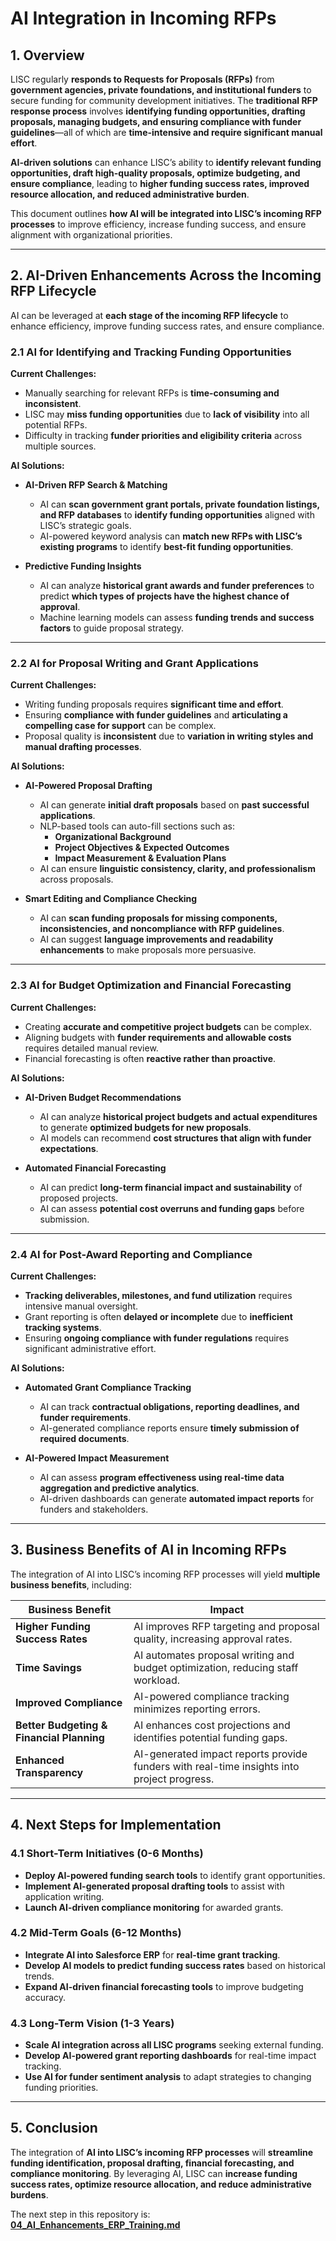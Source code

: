 # **AI Integration in Incoming RFPs**

## **1. Overview**
LISC regularly **responds to Requests for Proposals (RFPs)** from **government agencies, private foundations, and institutional funders** to secure funding for community development initiatives. The **traditional RFP response process** involves **identifying funding opportunities, drafting proposals, managing budgets, and ensuring compliance with funder guidelines**—all of which are **time-intensive and require significant manual effort**.

**AI-driven solutions** can enhance LISC’s ability to **identify relevant funding opportunities, draft high-quality proposals, optimize budgeting, and ensure compliance**, leading to **higher funding success rates, improved resource allocation, and reduced administrative burden**.

This document outlines **how AI will be integrated into LISC’s incoming RFP processes** to improve efficiency, increase funding success, and ensure alignment with organizational priorities.

---

## **2. AI-Driven Enhancements Across the Incoming RFP Lifecycle**
AI can be leveraged at **each stage of the incoming RFP lifecycle** to enhance efficiency, improve funding success rates, and ensure compliance.

### **2.1 AI for Identifying and Tracking Funding Opportunities**
**Current Challenges:**
- Manually searching for relevant RFPs is **time-consuming and inconsistent**.
- LISC may **miss funding opportunities** due to **lack of visibility** into all potential RFPs.
- Difficulty in tracking **funder priorities and eligibility criteria** across multiple sources.

**AI Solutions:**
- **AI-Driven RFP Search & Matching**
  - AI can **scan government grant portals, private foundation listings, and RFP databases** to **identify funding opportunities** aligned with LISC’s strategic goals.
  - AI-powered keyword analysis can **match new RFPs with LISC’s existing programs** to identify **best-fit funding opportunities**.

- **Predictive Funding Insights**
  - AI can analyze **historical grant awards and funder preferences** to predict **which types of projects have the highest chance of approval**.
  - Machine learning models can assess **funding trends and success factors** to guide proposal strategy.

---

### **2.2 AI for Proposal Writing and Grant Applications**
**Current Challenges:**
- Writing funding proposals requires **significant time and effort**.
- Ensuring **compliance with funder guidelines** and **articulating a compelling case for support** can be complex.
- Proposal quality is **inconsistent** due to **variation in writing styles and manual drafting processes**.

**AI Solutions:**
- **AI-Powered Proposal Drafting**
  - AI can generate **initial draft proposals** based on **past successful applications**.
  - NLP-based tools can auto-fill sections such as:
    - **Organizational Background**
    - **Project Objectives & Expected Outcomes**
    - **Impact Measurement & Evaluation Plans**
  - AI can ensure **linguistic consistency, clarity, and professionalism** across proposals.

- **Smart Editing and Compliance Checking**
  - AI can **scan funding proposals for missing components, inconsistencies, and noncompliance with RFP guidelines**.
  - AI can suggest **language improvements and readability enhancements** to make proposals more persuasive.

---

### **2.3 AI for Budget Optimization and Financial Forecasting**
**Current Challenges:**
- Creating **accurate and competitive project budgets** can be complex.
- Aligning budgets with **funder requirements and allowable costs** requires detailed manual review.
- Financial forecasting is often **reactive rather than proactive**.

**AI Solutions:**
- **AI-Driven Budget Recommendations**
  - AI can analyze **historical project budgets and actual expenditures** to generate **optimized budgets for new proposals**.
  - AI models can recommend **cost structures that align with funder expectations**.

- **Automated Financial Forecasting**
  - AI can predict **long-term financial impact and sustainability** of proposed projects.
  - AI can assess **potential cost overruns and funding gaps** before submission.

---

### **2.4 AI for Post-Award Reporting and Compliance**
**Current Challenges:**
- **Tracking deliverables, milestones, and fund utilization** requires intensive manual oversight.
- Grant reporting is often **delayed or incomplete** due to **inefficient tracking systems**.
- Ensuring **ongoing compliance with funder regulations** requires significant administrative effort.

**AI Solutions:**
- **Automated Grant Compliance Tracking**
  - AI can track **contractual obligations, reporting deadlines, and funder requirements**.
  - AI-generated compliance reports ensure **timely submission of required documents**.

- **AI-Powered Impact Measurement**
  - AI can assess **program effectiveness using real-time data aggregation and predictive analytics**.
  - AI-driven dashboards can generate **automated impact reports** for funders and stakeholders.

---

## **3. Business Benefits of AI in Incoming RFPs**
The integration of AI into LISC’s incoming RFP processes will yield **multiple business benefits**, including:

| **Business Benefit** | **Impact** |
|---------------------|-----------|
| **Higher Funding Success Rates** | AI improves RFP targeting and proposal quality, increasing approval rates. |
| **Time Savings** | AI automates proposal writing and budget optimization, reducing staff workload. |
| **Improved Compliance** | AI-powered compliance tracking minimizes reporting errors. |
| **Better Budgeting & Financial Planning** | AI enhances cost projections and identifies potential funding gaps. |
| **Enhanced Transparency** | AI-generated impact reports provide funders with real-time insights into project progress. |

---

## **4. Next Steps for Implementation**
### **4.1 Short-Term Initiatives (0-6 Months)**
- **Deploy AI-powered funding search tools** to identify grant opportunities.
- **Implement AI-generated proposal drafting tools** to assist with application writing.
- **Launch AI-driven compliance monitoring** for awarded grants.

### **4.2 Mid-Term Goals (6-12 Months)**
- **Integrate AI into Salesforce ERP** for **real-time grant tracking**.
- **Develop AI models to predict funding success rates** based on historical trends.
- **Expand AI-driven financial forecasting tools** to improve budgeting accuracy.

### **4.3 Long-Term Vision (1-3 Years)**
- **Scale AI integration across all LISC programs** seeking external funding.
- **Develop AI-powered grant reporting dashboards** for real-time impact tracking.
- **Use AI for funder sentiment analysis** to adapt strategies to changing funding priorities.

---

## **5. Conclusion**
The integration of **AI into LISC’s incoming RFP processes** will **streamline funding identification, proposal drafting, financial forecasting, and compliance monitoring**. By leveraging AI, LISC can **increase funding success rates, optimize resource allocation, and reduce administrative burdens**.

The next step in this repository is:  
**[04_AI_Enhancements_ERP_Training.md](04_AI_Enhancements_ERP_Training.md)**

